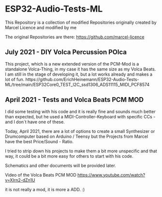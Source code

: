 # ESP32-Audio-Tests-ML
This Repository is a collection of modified Repositories originally created by Marcel Licence and modified by me

The original Repositories are there:
https://github.com/marcel-licence

<h2> July 2021 - DIY Volca Percussion <b> POlca </b></h2>
This project, which is a new extended version of the PCM-Mod is a standalone Volca-Thing, in my case it has the same size as my Volca Beats.
I am still in the stage of developing it, but a lot works already and makes a lot of fun.
https://github.com/ErichHeinemann/ESP32-Audio-Tests-ML/tree/main/ESP32Core0_TEST_I2C_ssd1306_ADS11115_MIDI_PCF8574


<h2> April 2021 - Tests and Volca Beats PCM MOD</h1>
I did some testing with his code and it is really fine and sounds much better than expected, but he used a MIDI-Controller-Keyboard with specific CCs - and I don´t have one of these.

Today, April 2021, there are a lot of options to create a small Synthesizer or Drumcomputer based on Arduino / Teensy but the Projects from Marcel have the best Price/Sound - Ratio.

I tried to strip down his projects to make them a bit more unspecific and that way, it could be a bit more easy for others to start with his code.

Schematics and other documents will be provided later.

Video of the Volca Beats PCM MOD
https://www.youtube.com/watch?v=XIrn2-dZn1U

it is not really a mod, it is more a ADD. :)
